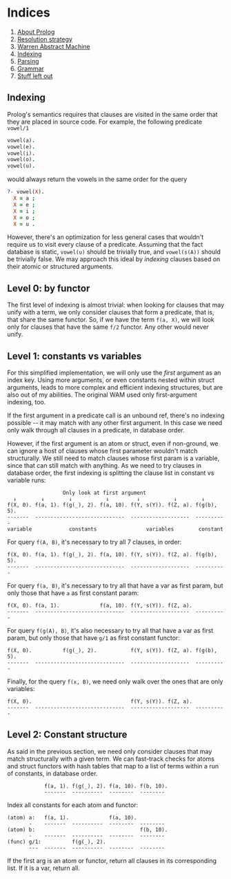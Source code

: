 # Indices

1. [About Prolog](about-prolog.md)
1. [Resolution strategy](resolution.md)
1. [Warren Abstract Machine](wam.md)
1. [Indexing](indices.md)
1. [Parsing](parsing.md)
1. [Grammar](grammar.md)
1. [Stuff left out](references.md)

## Indexing

Prolog's semantics requires that clauses are visited in the same order that they are
placed in source code. For example, the following predicate `vowel/1`

```prolog
vowel(a).
vowel(e).
vowel(i).
vowel(o).
vowel(u).
```

would always return the vowels in the same order for the query

```prolog
?- vowel(X).
  X = a ;
  X = e ;
  X = i ;
  X = o ;
  X = u .
```

However, there's an optimization for less general cases that wouldn't require us to visit
every clause of a predicate.
Assuming that the fact database is static, `vowel(u)` should be trivially true, and
`vowel(s(A))` should be trivially false.
We may approach this ideal by _indexing_ clauses based on their atomic or structured arguments.

## Level 0: by functor

The first level of indexing is almost trivial: when looking for clauses that may unify with a
term, we only consider clauses that form a predicate, that is, that share the same functor.
So, if we have the term `f(a, X)`, we will look only for clauses that have the same `f/2` functor.
Any other would never unify. 

## Level 1: constants vs variables

For this simplified implementation, we will only use the _first_ argument as an index key.
Using more arguments, or even constants nested within struct arguments, leads to more complex and
efficient indexing structures, but are also out of my abilities.
The original WAM used only first-argument indexing, too.

If the first argument in a predicate call is an unbound ref, there's no indexing possible --
it may match with any other first argument. In this case we need only walk through all clauses
in a predicate, in database order.

However, if the first argument is an atom or struct, even if non-ground, we can ignore a
host of clauses whose first parameter wouldn't match structurally.
We still need to match clauses whose first param is a variable, since that can still match with
anything.
As we need to try clauses in database order, the first indexing is splitting the clause list in
constant vs variable runs:

                      Only look at first argument
      ↓        ↓        ↓           ↓         ↓           ↓        ↓
    f(X, 0). f(a, 1). f(g(_), 2). f(a, 10). f(Y, s(Y)). f(Z, a). f(g(b), 5).
    -------  -----------------------------  -------------------  ----------
    variable            constants                variables        constant

For query `f(A, B)`, it's necessary to try all 7 clauses, in order:

    f(X, 0). f(a, 1). f(g(_), 2). f(a, 10). f(Y, s(Y)). f(Z, a). f(g(b), 5).
    -------  -----------------------------  -------------------  ----------

For query `f(a, B)`, it's necessary to try all that have a var as first param, but only those that 
have `a` as first constant param:

    f(X, 0). f(a, 1).             f(a, 10). f(Y, s(Y)). f(Z, a).             
    -------  -----------------------------  -------------------  ----------

For query `f(g(A), B)`, it's also necessary to try all that have a var as first param, but only those that 
have `g/1` as first constant functor:

    f(X, 0).          f(g(_), 2).           f(Y, s(Y)). f(Z, a). f(g(b), 5).
    -------  -----------------------------  -------------------  ----------

Finally, for the query `f(x, B)`, we need only walk over the ones that are only variables:

    f(X, 0).                                f(Y, s(Y)). f(Z, a).            
    -------  -----------------------------  -------------------  ----------

## Level 2: Constant structure

As said in the previous section, we need only consider clauses that may match structurally with a given term.
We can fast-track checks for atoms and struct functors with hash tables that map to a list of terms within a
run of constants, in database order.

                f(a, 1). f(g(_), 2). f(a, 10). f(b, 10).
                -------  ----------  --------  --------

Index all constants for each atom and functor:

    (atom) a:   f(a, 1).             f(a, 10).
           -    -------  ----------  --------  --------
    (atom) b:                                  f(b, 10).
           -    -------  ----------  --------  --------
    (func) g/1:          f(g(_), 2).
           ---  -------  ----------  --------  --------
  
If the first arg is an atom or functor, return all clauses in its corresponding list. If it is a var, return all.
